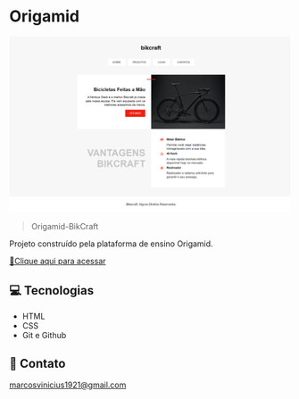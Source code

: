 # Origamid  

![preview](./.github/Bikcraft.png)

> Origamid-BikCraft

Projeto construído pela plataforma de ensino Origamid.

[🔗Clique aqui para acessar](https://marck0s.github.io/simplesBikcraft)

## 💻 Tecnologias

- HTML
- CSS
- Git e Github

## 📧 Contato

marcosvinicius1921@gmail.com